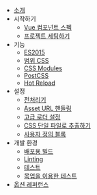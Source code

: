 - [소개](README.md)
- 시작하기
  - [Vue 컴포넌트 스펙](start/spec.md)
  - [프로젝트 세팅하기](start/setup.md)
- 기능
  - [ES2015](features/es2015.md)
  - [범위 CSS](features/scoped-css.md)
  - [CSS Modules](features/css-modules.md)
  - [PostCSS](features/postcss.md)
  - [Hot Reload](features/hot-reload.md)
- 설정
  - [전처리기](configurations/pre-processors.md)
  - [Asset URL 핸들링](configurations/asset-url.md)
  - [고급 로더 설정](configurations/advanced.md)
  - [CSS 단일 파일로 추출하기](configurations/extract-css.md)
  - [사용자 정의 블록](configurations/custom-blocks.md)
- 개발 환경
  - [배포용 빌드](workflow/production.md)
  - [Linting](workflow/linting.md)
  - [테스트](workflow/testing.md)
  - [목업을 이용한 테스트](workflow/testing-with-mocks.md)
- [옵션 레퍼런스](options.md)
